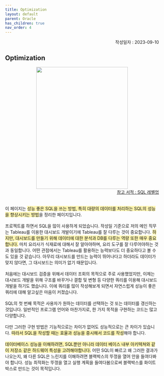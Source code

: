 ```yaml
---
title: Optimization
layout: default
parent: Oracle
has_children: true
nav_order: 4
---
```

<div style="text-align: right;">
작성일자 : 2023-09-10<br>
</div>

## Optimization

<style>
  .image-container {
    display: flex;
    justify-content: center;
    align-items: center;
  }
</style>

<div class="image-container">
  <img src="https://image.yes24.com/goods/24089836/XL" width="300" height="400">
</div>

<div style="text-align: right;">
<a href="https://www.yes24.com/Product/Goods/24089836" target="_blank"><u>참고 서적 : SQL 레벨업</u></a>
</div>
<br><br>
이 페이지는 <span style="background-color:#FFF5b1">성능 좋은 SQL을 쓰는 방법, 특히 대량의 데이터를 처리하는 SQL의 성능을 향상시키는 방법</span>을 정리한 페이지입니다.
<br><br>
프로젝트를 하면서 SQL을 많이 사용하게 되었습니다. 작성일 기준으로 저의 메인 직무는 Tableau를 이용한 대시보드 개발이기에 Tableau를 잘 다루는 것이 중요합니다. <span style="background-color:#FFF5b1">하지만, 대시보드를 만들기 위해 데이터에 대한 분석과 DB를 다루는 역량 또한 매우 중요합니다.</span> 마치 요리사가 식재료에 대해서 잘 알아야하며, 요리 도구를 잘 다루어야하는 것과 동일합니다. 어떤 관점에서는 Tableau를 활용하는 능력보다도 더 중요하다고 볼 수도 있을 것 같습니다. 아무리 대시보드를 만드는 능력이 뛰어나다고 하더라도 데이터가 맞지 않다면, 그 대시보드는 의미가 없기 때문입니다.
<br><br>
처음에는 대시보드 검증을 위해서 데이터 조회의 목적으로 주로 사용했었지만, 이제는 대시보드 개발을 위해 구조를 바꾸거나 결합 및 변형 등 다양한 쿼리를 이용해 대시보드 개발을 하기도 했습니다. 이에 쿼리를 많이 작성해보게 되면서 자연스럽게 성능이 좋은 쿼리에 대해 알고싶은 마음이 커졌습니다.
<br><br>
SQL의 첫 번째 목적은 사용자가 원하는 데이터를 선택하는 것 또는 데이터를 갱신하는 것입니다. 일반적인 프로그램 언어와 마찬가지로, 한 가지 목적을 구현하는 코드는 많고 다양합니다.
<br><br>
다만 그러한 구현 방법은 기능적으로는 차이가 없어도 성능적으로는 큰 차이가 있습니다. <span style="background-color:#FFF5b1">따라서 SQL을 작성할 때는 효율과 성능을 중시해서 코드를 작성</span>해야 합니다.
<br><br>
<span style="background-color:#FFF5b1">데이터베이스 성능을 이해하려면, SQL뿐만 아니라 데이터 베이스 내부 아키텍쳐와 같이 저장소 같은 하드웨어 특성을 고려해야합니다.</span> 어떤 SQL이 빠르고 왜 그러한 결과가 나오는지, 왜 다른 SQL은 느린지를 이해하려면 블랙박스의 뚜껑을 열어 안을 들여다봐야 합니다. 성능 최적화는 뚜껑을 열고 실행 계획을 들여다봄으로써 블랙박스를 화이트박스로 만드는 것이 목적입니다.
